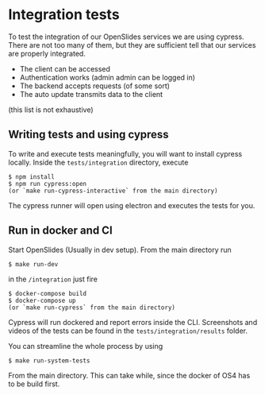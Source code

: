 # Integration tests

To test the integration of our OpenSlides services we are using cypress.
There are not too many of them, but they are sufficient tell that our services are properly integrated.

- The client can be accessed
- Authentication works (admin admin can be logged in)
- The backend accepts requests (of some sort)
- The auto update transmits data to the client

(this list is not exhaustive)

## Writing tests and using cypress

To write and execute tests meaningfully, you will want to install cypress locally.
Inside the `tests/integration` directory, execute

    $ npm install
    $ npm run cypress:open
    (or `make run-cypress-interactive` from the main directory) 

The cypress runner will open using electron and executes the tests for you.

## Run in docker and CI

Start OpenSlides (Usually in dev setup). From the main directory run

    $ make run-dev

in the `/integration` just fire

    $ docker-compose build
    $ docker-compose up
    (or `make run-cypress` from the main directory)

Cypress will run dockered and report errors inside the CLI.
Screenshots and videos of the tests can be found in the `tests/integration/results` folder.

You can streamline the whole process by using

    $ make run-system-tests

From the main directory.
This can take while, since the docker of OS4 has to be build first.
